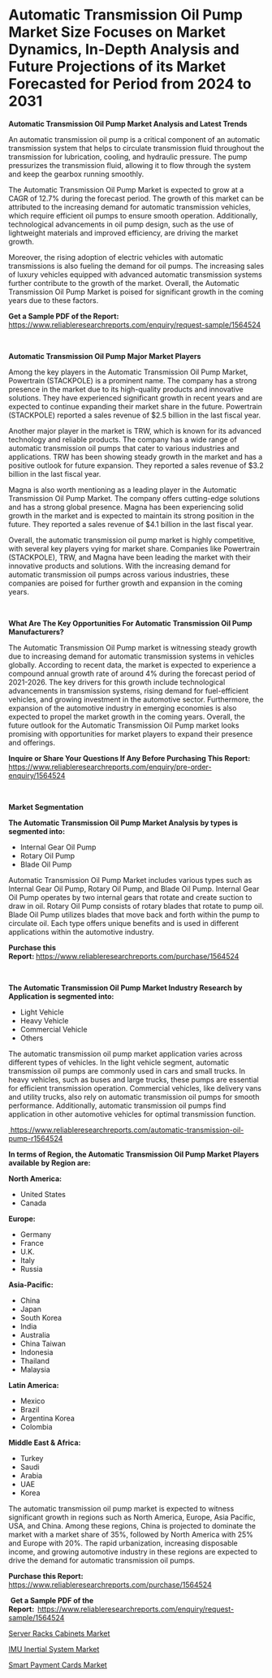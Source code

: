<p><h1>Automatic Transmission Oil Pump Market Size Focuses on Market Dynamics, In-Depth Analysis and Future Projections of its Market Forecasted for Period from 2024 to 2031</h1></p><p><strong>Automatic Transmission Oil Pump Market Analysis and Latest Trends</strong></p>
<p><p>An automatic transmission oil pump is a critical component of an automatic transmission system that helps to circulate transmission fluid throughout the transmission for lubrication, cooling, and hydraulic pressure. The pump pressurizes the transmission fluid, allowing it to flow through the system and keep the gearbox running smoothly.</p><p>The Automatic Transmission Oil Pump Market is expected to grow at a CAGR of 12.7% during the forecast period. The growth of this market can be attributed to the increasing demand for automatic transmission vehicles, which require efficient oil pumps to ensure smooth operation. Additionally, technological advancements in oil pump design, such as the use of lightweight materials and improved efficiency, are driving the market growth.</p><p>Moreover, the rising adoption of electric vehicles with automatic transmissions is also fueling the demand for oil pumps. The increasing sales of luxury vehicles equipped with advanced automatic transmission systems further contribute to the growth of the market. Overall, the Automatic Transmission Oil Pump Market is poised for significant growth in the coming years due to these factors.</p></p>
<p><strong>Get a Sample PDF of the Report:&nbsp;</strong> <a href="https://www.reliableresearchreports.com/enquiry/request-sample/1564524">https://www.reliableresearchreports.com/enquiry/request-sample/1564524</a></p>
<p>&nbsp;</p>
<p><strong>Automatic Transmission Oil Pump Major Market Players</strong></p>
<p><p>Among the key players in the Automatic Transmission Oil Pump Market, Powertrain (STACKPOLE) is a prominent name. The company has a strong presence in the market due to its high-quality products and innovative solutions. They have experienced significant growth in recent years and are expected to continue expanding their market share in the future. Powertrain (STACKPOLE) reported a sales revenue of $2.5 billion in the last fiscal year.</p><p>Another major player in the market is TRW, which is known for its advanced technology and reliable products. The company has a wide range of automatic transmission oil pumps that cater to various industries and applications. TRW has been showing steady growth in the market and has a positive outlook for future expansion. They reported a sales revenue of $3.2 billion in the last fiscal year.</p><p>Magna is also worth mentioning as a leading player in the Automatic Transmission Oil Pump Market. The company offers cutting-edge solutions and has a strong global presence. Magna has been experiencing solid growth in the market and is expected to maintain its strong position in the future. They reported a sales revenue of $4.1 billion in the last fiscal year.</p><p>Overall, the automatic transmission oil pump market is highly competitive, with several key players vying for market share. Companies like Powertrain (STACKPOLE), TRW, and Magna have been leading the market with their innovative products and solutions. With the increasing demand for automatic transmission oil pumps across various industries, these companies are poised for further growth and expansion in the coming years.</p></p>
<p>&nbsp;</p>
<p><strong>What Are The Key Opportunities For Automatic Transmission Oil Pump Manufacturers?</strong></p>
<p><p>The Automatic Transmission Oil Pump market is witnessing steady growth due to increasing demand for automatic transmission systems in vehicles globally. According to recent data, the market is expected to experience a compound annual growth rate of around 4% during the forecast period of 2021-2026. The key drivers for this growth include technological advancements in transmission systems, rising demand for fuel-efficient vehicles, and growing investment in the automotive sector. Furthermore, the expansion of the automotive industry in emerging economies is also expected to propel the market growth in the coming years. Overall, the future outlook for the Automatic Transmission Oil Pump market looks promising with opportunities for market players to expand their presence and offerings.</p></p>
<p><strong>Inquire or Share Your Questions If Any Before Purchasing This Report:</strong> <a href="https://www.reliableresearchreports.com/enquiry/pre-order-enquiry/1564524">https://www.reliableresearchreports.com/enquiry/pre-order-enquiry/1564524</a></p>
<p>&nbsp;</p>
<p><strong>Market Segmentation</strong></p>
<p><strong>The Automatic Transmission Oil Pump Market Analysis by types is segmented into:</strong></p>
<p><ul><li>Internal Gear Oil Pump</li><li>Rotary Oil Pump</li><li>Blade Oil Pump</li></ul></p>
<p><p>Automatic Transmission Oil Pump Market includes various types such as Internal Gear Oil Pump, Rotary Oil Pump, and Blade Oil Pump. Internal Gear Oil Pump operates by two internal gears that rotate and create suction to draw in oil. Rotary Oil Pump consists of rotary blades that rotate to pump oil. Blade Oil Pump utilizes blades that move back and forth within the pump to circulate oil. Each type offers unique benefits and is used in different applications within the automotive industry.</p></p>
<p><strong>Purchase this Report:&nbsp;</strong><a href="https://www.reliableresearchreports.com/purchase/1564524">https://www.reliableresearchreports.com/purchase/1564524</a></p>
<p>&nbsp;</p>
<p><strong>The Automatic Transmission Oil Pump Market Industry Research by Application is segmented into:</strong></p>
<p><ul><li>Light Vehicle</li><li>Heavy Vehicle</li><li>Commercial Vehicle</li><li>Others</li></ul></p>
<p><p>The automatic transmission oil pump market application varies across different types of vehicles. In the light vehicle segment, automatic transmission oil pumps are commonly used in cars and small trucks. In heavy vehicles, such as buses and large trucks, these pumps are essential for efficient transmission operation. Commercial vehicles, like delivery vans and utility trucks, also rely on automatic transmission oil pumps for smooth performance. Additionally, automatic transmission oil pumps find application in other automotive vehicles for optimal transmission function.</p></p>
<p><a href="https://www.reliableresearchreports.com/automatic-transmission-oil-pump-r1564524">&nbsp;https://www.reliableresearchreports.com/automatic-transmission-oil-pump-r1564524</a></p>
<p><strong>In terms of Region, the Automatic Transmission Oil Pump Market Players available by Region are:</strong></p>
<p>
    <p> <strong> North America: </strong>
        <ul>
            <li>United States</li>
            <li>Canada</li>
        </ul>
        </p> 
    <p> <strong> Europe: </strong>
        <ul>
            <li>Germany</li>
            <li>France</li>
            <li>U.K.</li>
            <li>Italy</li>
            <li>Russia</li>
        </ul>
        </p> 
    <p> <strong> Asia-Pacific: </strong>
        <ul>
            <li>China</li>
            <li>Japan</li>
            <li>South Korea</li>
            <li>India</li>
            <li>Australia</li>
            <li>China Taiwan</li>
            <li>Indonesia</li>
            <li>Thailand</li>
            <li>Malaysia</li>
        </ul>
        </p> 
    <p> <strong> Latin America: </strong>
        <ul>
            <li>Mexico</li>
            <li>Brazil</li>
            <li>Argentina Korea</li>
            <li>Colombia</li>
        </ul>
        </p> 
    <p> <strong> Middle East & Africa: </strong>
        <ul>
            <li>Turkey</li>
            <li>Saudi</li>
            <li>Arabia</li>
            <li>UAE</li>
            <li>Korea</li>
        </ul>
    </p>
    </p>
<p><p>The automatic transmission oil pump market is expected to witness significant growth in regions such as North America, Europe, Asia Pacific, USA, and China. Among these regions, China is projected to dominate the market with a market share of 35%, followed by North America with 25% and Europe with 20%. The rapid urbanization, increasing disposable income, and growing automotive industry in these regions are expected to drive the demand for automatic transmission oil pumps.</p></p>
<p><strong>Purchase this Report: </strong><a href="https://www.reliableresearchreports.com/purchase/1564524">https://www.reliableresearchreports.com/purchase/1564524</a></p>
<p>&nbsp;<strong>Get a Sample PDF of the Report:&nbsp;&nbsp;</strong><a href="https://www.reliableresearchreports.com/enquiry/request-sample/1564524">https://www.reliableresearchreports.com/enquiry/request-sample/1564524</a></p>
<p><strong></strong></p>
<p><p><a href="https://www.linkedin.com/pulse/server-racks-cabinets-market-report-reveals-latest-trends-growth-ebtdf?trackingId=TFR50dJUMtGnLrhI4LyX6A%3D%3D">Server Racks Cabinets Market</a></p><p><a href="https://www.linkedin.com/pulse/imu-inertial-system-market-furnishes-information-share-trends-xyphf?trackingId=%2FdiyE%2BRUKg6R%2Bpm5Ud4c0w%3D%3D">IMU Inertial System Market</a></p><p><a href="https://www.linkedin.com/pulse/smart-payment-cards-market-outlook-industry-overview-forecast-tt1hf?trackingId=nQchKkeh%2B5Ykmd%2BhssJ39A%3D%3D">Smart Payment Cards Market</a></p></p>